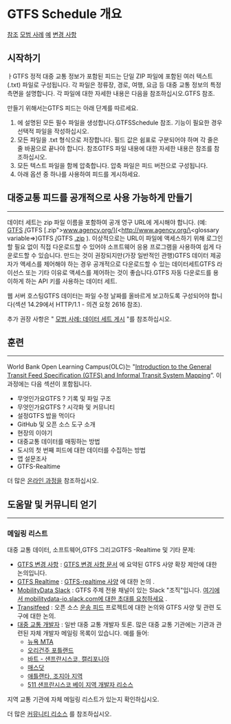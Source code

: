 # GTFS Schedule 개요

<div class="landing-page"><a class="button" href="reference">참조</a> <a class="button" href="best-practices">모범 사례</a> <a class="button" href="examples">예</a> <a class="button" href="changes">변경 사항</a></div>

## 시작하기

ㅏGTFS 정적 대중 교통 정보가 포함된 피드는 단일 ZIP 파일에 포함된 여러 텍스트(.txt) 파일로 구성됩니다. 각 파일은 정류장, 경로, 여행, 요금 등 대중 교통 정보의 특정 측면을 설명합니다. 각 파일에 대한 자세한 내용은 다음을 참조하십시오.GTFS 참조.

만들기 위해서는GTFS 피드는 아래 단계를 따르세요.

1. 에 설명된 모든 필수 파일을 생성합니다.GTFSSchedule 참조. 기능이 필요한 경우 선택적 파일을 작성하십시오.
1. 모든 파일을 .txt 형식으로 저장합니다. 필드 값은 쉼표로 구분되어야 하며 각 줄은 줄 바꿈으로 끝나야 합니다. 참조GTFS 파일 내용에 대한 자세한 내용은 참조를 참조하십시오.
1. 모든 텍스트 파일을 함께 압축합니다. 압축 파일은 피드 버전으로 구성됩니다.
1. 아래 옵션 중 하나를 사용하여 피드를 게시하세요.

## 대중교통 피드를 공개적으로 사용 가능하게 만들기

<hr/>

데이터 세트는 zip 파일 이름을 포함하여 공개 영구 URL에 게시해야 합니다. (예: [GTFS](<http://www.agency.org/\<glossary variable=>) [/](<http://www.agency.org/\<glossary variable=>)GTFS [.zip">www.agency.org/](<http://www.agency.org/\<glossary variable=>)GTFS [/](<http://www.agency.org/\<glossary variable=>)GTFS [.zip](<http://www.agency.org/\<glossary variable=>) ). 이상적으로는 URL이 파일에 액세스하기 위해 로그인할 필요 없이 직접 다운로드할 수 있어야 소프트웨어 응용 프로그램을 사용하여 쉽게 다운로드할 수 있습니다. 만드는 것이 권장되지만(가장 일반적인 관행)GTFS 데이터 제공자가 액세스를 제어해야 하는 경우 공개적으로 다운로드할 수 있는 데이터세트GTFS 라이선스 또는 기타 이유로 액세스를 제어하는 것이 좋습니다.GTFS 자동 다운로드를 용이하게 하는 API 키를 사용하는 데이터 세트.

웹 서버 호스팅GTFS 데이터는 파일 수정 날짜를 올바르게 보고하도록 구성되어야 합니다(섹션 14.29에서 HTTP/1.1 - 의견 요청 2616 참조).

추가 권장 사항은 " [모범 사례: 데이터 세트 게시](best-practices/#dataset-publishing-general-practices) "를 참조하십시오.

## 훈련

<hr/>

World Bank Open Learning Campus(OLC)는 "[Introduction to the General Transit Feed Specification (GTFS) and Informal Transit System Mapping](https://olc.worldbank.org/content/introduction-general-transit-feed-specification-gtfs-and-informal-transit-system-mapping)”. 이 과정에는 다음 섹션이 포함됩니다.

* 무엇인가요GTFS ? 기록 및 파일 구조
* 무엇인가요GTFS ? 시각화 및 커뮤니티
* 설정GTFS 밥을 먹이다
* GitHub 및 오픈 소스 도구 소개
* 현장의 이야기
* 대중교통 데이터를 매핑하는 방법
* 도시의 첫 번째 피드에 대한 데이터를 수집하는 방법
* 앱 설문조사
* GTFS-Realtime

더 많은 [온라인 과정을](../resources/other/#on-line-courses) 참조하십시오.

## 도움말 및 커뮤니티 얻기

<hr/>

### 메일링 리스트

대중 교통 데이터, 소프트웨어,GTFS 그리고GTFS -Realtime 및 기타 문제:

* [GTFS 변경 사항](https://groups.google.com/group/gtfs-changes) : [GTFS 변경 사항 문서](https://github.com/google/transit/blob/master/gtfs/CHANGES.md) 에 요약된 GTFS 사양 확장 제안에 대한 논의입니다.
* [GTFS Realtime](https://groups.google.com/group/gtfs-realtime) : [GTFS-realtime 사양](https://github.com/google/transit/tree/master/gtfs-realtime) 에 대한 논의 .
* [MobilityData Slack](https://mobilitydata-io.slack.com/) : GTFS 주제 전용 채널이 있는 Slack "조직"입니다. [여기에서 mobilitydata-io.slack.com에 대한 초대를 요청하세요](https://share.mobilitydata.org/slack) .
* [Transitfeed](https://groups.google.com/group/transitfeed) : 오픈 소스 [운송 피드](https://groups.google.com/group/transitfeed) 프로젝트에 대한 논의와 GTFS 사양 및 관련 도구에 대한 논의.
* [대중 교통 개발자](https://groups.google.com/group/transit-developers) : 일반 대중 교통 개발자 토론. 많은 대중 교통 기관에는 기관과 관련된 자체 개발자 메일링 목록이 있습니다. 예를 들어:
    * [뉴욕 MTA](https://groups.google.com/group/mtadeveloperresources)
    * [오리건주 포틀랜드](https://groups.google.com/group/transit-developers-pdx)
    * [바트 - 샌프란시스코, 캘리포니아](https://groups.google.com/group/bart-developers)
    * [매스닷](https://groups.google.com/group/massdotdevelopers)
    * [애틀랜타, 조지아 지역](https://groups.google.com/forum/#!forum/atl-transit-developers)
    * [511 샌프란시스코 베이 지역 개발자 리소스](https://groups.google.com/forum/#!forum/511sfbaydeveloperresources)

지역 교통 기관에 자체 메일링 리스트가 있는지 확인하십시오.

더 많은 [커뮤니티 리소스](../resources/community) 를 참조하십시오.
